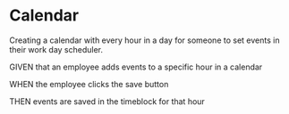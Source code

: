 # Calendar

Creating a calendar with every hour in a day for someone to set events in their work day scheduler.

GIVEN that an employee adds events to a specific hour in a calendar

WHEN the employee clicks the save button

THEN events are saved in the timeblock for that hour
